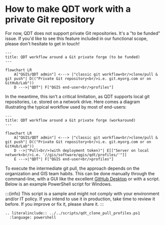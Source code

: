 # How to make QDT work with a private Git repository

For now, QDT does not support private Git repositories. It's a "to be funded" issue. If you'd like to see this feature included in our functional scope, please don't hesitate to get in touch!

```{mermaid}
---
title: QDT workflow around a Git private forge (to be funded)
---

flowchart LR
    A["QGIS/QDT admin"] <---> |"classic git workflow<br/>clone/pull & git push"| D(("Private Git repository<br/>i.e. git.myorg.com or on GitHub/Lab"))
    D --->|"QDT"| F["QGIS end-user<br/>profiles"]
```

In the meantime, this isn't a critical limitation, as QDT supports local git repositories, i.e. stored on a network drive. Here comes a diagram illustrating the typical workflow used by most of end-users:

```{mermaid}
---
title: QDT workflow around a Git private forge (workaround)
---

flowchart LR
    A["QGIS/QDT admin"] <---> |"classic git workflow<br/>clone/pull & git push"| D(("Private Git repository<br/>i.e. git.myorg.com or on GitHub/Lab"))
    D -->|"Pull<br/>(with deployment token)"| E[["Server on local network<br/>i.e. '//gis/software/qgis/qdt/profiles/'"]]
    E --->|"QDT"| F["QGIS end-user<br/>profiles"]
```

To execute the intermediate git pull, the approach depends on the organization and GIS team habits. This can be done manually through the command-line, with a GUI like the excellent [GitHub Desktop](https://github.com/apps/desktop) or with a script. Below is an example PowerShell script for Windows.

:::{info}
This script is a sample and might not comply with your environment and/or IT policy. If you intend to use it in production, take time to review it before. If you improve or fix it, please share it.
:::

```{eval-rst}
.. literalinclude:: ../../scripts/qdt_clone_pull_profiles.ps1
  :language: powershell
```
